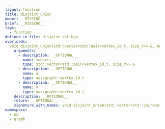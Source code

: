 ```yaml
---
layout: function
title: disjoint_union
owner: __MISSING__
brief: __MISSING__
tags:
  - function
defined_in_file: disjoint_set.hpp
overloads:
  void disjoint_union(std::vector<std::pair<vertex_id_t, size_t>> &, nw::graph::vertex_id_t, nw::graph::vertex_id_t):
    arguments:
      - description: __OPTIONAL__
        name: subsets
        type: std::vector<std::pair<vertex_id_t, size_t>> &
      - description: __OPTIONAL__
        name: u
        type: nw::graph::vertex_id_t
      - description: __OPTIONAL__
        name: v
        type: nw::graph::vertex_id_t
    description: __OPTIONAL__
    return: __OPTIONAL__
    signature_with_names: void disjoint_union(std::vector<std::pair<vertex_id_t, size_t>> & subsets, nw::graph::vertex_id_t u, nw::graph::vertex_id_t v)
namespace:
  - nw
  - graph
---
```

